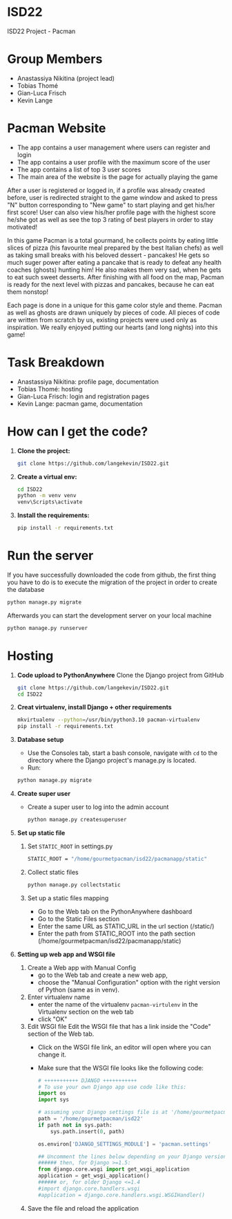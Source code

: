 # ISD22

ISD22 Project - Pacman

# Group Members

-   Anastassiya Nikitina (project lead)
-   Tobias Thomé
-   Gian-Luca Frisch
-   Kevin Lange

# Pacman Website

-   The app contains a user management where users can register and login
-   The app contains a user profile with the maximum score of the user
-   The app contains a list of top 3 user scores 
-   The main area of the website is the page for actually playing the game

After a user is registered or logged in, if a profile was already created before, user is redirected straight to the game window and asked to press "N" button corresponding to "New game" to start playing and get his/her first score! User can also view his/her profile page with the highest score he/she got as well as see the top 3 rating of best players in order to stay motivated!

In this game Pacman is a total gourmand, he collects points by eating little slices of pizza (his favourite meal prepared by the best Italian chefs) as well as taking small breaks with his beloved dessert - pancakes! He gets so much suger power after eating a pancake that is ready to defeat any health coaches (ghosts) hunting him! He also makes them very sad, when he gets to eat such sweet desserts. After finishing with all food on the map, Pacman is ready for the next level with pizzas and pancakes, because he can eat them nonstop!

Each page is done in a unique for this game color style and theme. Pacman as well as ghosts are drawn uniquely by pieces of code. All pieces of code are written from scratch by us, existing projects were used only as inspiration. We really enjoyed putting our hearts (and long nights) into this game!

# Task Breakdown

- Anastassiya Nikitina: profile page, documentation
- Tobias Thomé: hosting
- Gian-Luca Frisch: login and registration pages
- Kevin Lange: pacman game, documentation

# How can I get the code?

1. **Clone the project:**
    ```bash
    git clone https://github.com/langekevin/ISD22.git
    ```
2. **Create a virtual env:** 
    ```bash
    cd ISD22
    python -m venv venv
    venv\Scripts\activate
    ```
3. **Install the requirements:**

    ```bash
    pip install -r requirements.txt
    ```

# Run the server

If you have successfully downloaded the code from github, the first thing you have to do is to execute the migration of the project in order to create the database

```bash
python manage.py migrate
```

Afterwards you can start the development server on your local machine

```bash
python manage.py runserver
```

# Hosting

1. **Code upload to PythonAnywhere**
	Clone the Django project from GitHub
	```bash
	git clone https://github.com/langekevin/ISD22.git
	cd ISD22
	```

2. **Creat virtualenv, install Django + other requirements**
	```bash
	mkvirtualenv --python=/usr/bin/python3.10 pacman-virtualenv
	pip install -r requirements.txt
	```

3. **Database setup**
   - Use the Consoles tab, start a bash console, navigate with `cd` to the directory where the Django project's manage.py is located.
   - Run:
   ```bash
   python manage.py migrate
   ```

4. **Create super user**
   - Create a super user to log into the admin account
		```bash
		python manage.py createsuperuser
		```
   
5. **Set up static file**

   1. Set `STATIC_ROOT` in settings.py

		```bash
		STATIC_ROOT = "/home/gourmetpacman/isd22/pacmanapp/static"
		```
   2. Collect static files
		```bash
		python manage.py collectstatic
		```
   3. Set up a static files mapping
      - Go to the Web tab on the PythonAnywhere dashboard
      - Go to the Static Files section
      - Enter the same URL as STATIC_URL in the url section (/static/)
      - Enter the path from STATIC_ROOT into the path section (/home/gourmetpacman/isd22/pacmanapp/static)

6. **Setting up web app and WSGI file**
   
	1. Create a Web app with Manual Config
      	- go to the Web tab and create a new web app, 
      	- choose the "Manual Configuration" option with the right version of Python (same as in venv).
	2. Enter virtualenv name
      	- enter the name of the virtualenv `pacman-virtulenv` in the Virtualenv section on the web tab
      	- click "OK"
	3. Edit WSGI file
	Edit the WSGI file that has a link inside the "Code" section of the Web tab.
      	- Click on the WSGI file link, an editor will open where you can change it.
      	- Make sure that the WSGI file looks like the following code:

			```python
			# +++++++++++ DJANGO +++++++++++
			# To use your own Django app use code like this:
			import os
			import sys

			# assuming your Django settings file is at '/home/gourmetpacman/isd22/pacman/settings.py'
			path = '/home/gourmetpacman/isd22'
			if path not in sys.path:
				sys.path.insert(0, path)

			os.environ['DJANGO_SETTINGS_MODULE'] = 'pacman.settings'

			## Uncomment the lines below depending on your Django version
			###### then, for Django >=1.5:
			from django.core.wsgi import get_wsgi_application
			application = get_wsgi_application()
			###### or, for older Django <=1.4
			#import django.core.handlers.wsgi
			#application = django.core.handlers.wsgi.WSGIHandler()
			```
	4. Save the file and reload the application
